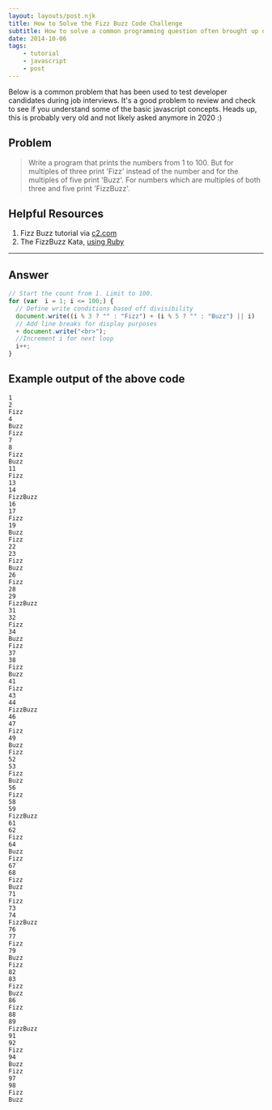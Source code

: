 ```yaml
---
layout: layouts/post.njk
title: How to Solve the Fizz Buzz Code Challenge
subtitle: How to solve a common programming question often brought up during the interview process
date: 2014-10-06
tags:
    - tutorial
    - javascript
    - post
---
```


Below is a common problem that has been used to test developer candidates during job interviews. It's a good problem to review and check to see if you understand some of the basic javascript concepts. Heads up, this is probably very old and not likely asked anymore in 2020 :)

## Problem

> Write a program that prints the numbers from 1 to 100. But for multiples of three print 'Fizz' instead of the number and for the multiples of five print 'Buzz'. For numbers which are multiples of both three and five print 'FizzBuzz'.

## Helpful Resources

1. Fizz Buzz tutorial via [c2.com](http://www.c2.com/cgi/wiki?FizzBuzzTest)
2. The FizzBuzz Kata, [using Ruby](https://www.youtube.com/watch?v=CHTep2zQVAc)

___

## Answer
``` javascript
// Start the count from 1. Limit to 100.
for (var  i = 1; i <= 100;) {
  // Define write conditions based off divisibility
  document.write((i % 3 ? "" : "Fizz") + (i % 5 ? "" : "Buzz") || i)
  // Add line breaks for display purposes
  + document.write("<br>");
  //Increment i for next loop
  i++;
}
```

## Example output of the above code
``` text
1
2
Fizz
4
Buzz
Fizz
7
8
Fizz
Buzz
11
Fizz
13
14
FizzBuzz
16
17
Fizz
19
Buzz
Fizz
22
23
Fizz
Buzz
26
Fizz
28
29
FizzBuzz
31
32
Fizz
34
Buzz
Fizz
37
38
Fizz
Buzz
41
Fizz
43
44
FizzBuzz
46
47
Fizz
49
Buzz
Fizz
52
53
Fizz
Buzz
56
Fizz
58
59
FizzBuzz
61
62
Fizz
64
Buzz
Fizz
67
68
Fizz
Buzz
71
Fizz
73
74
FizzBuzz
76
77
Fizz
79
Buzz
Fizz
82
83
Fizz
Buzz
86
Fizz
88
89
FizzBuzz
91
92
Fizz
94
Buzz
Fizz
97
98
Fizz
Buzz
```
